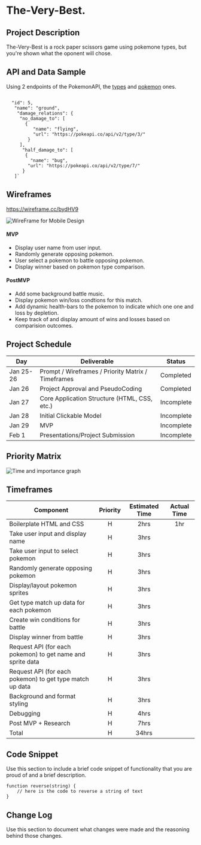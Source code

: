 # The-Very-Best.

## Project Description

The-Very-Best is a rock paper scissors game using pokemone types, but you're shown what the oponent will chose.

## API and Data Sample

Using 2 endpoints of the PokemonAPI, the [types](https://pokeapi.co/docs/v2#types) and [pokemon](https://pokeapi.co/docs/v2#pokemon) ones.
```

  "id": 5,
   "name": "ground",
    "damage_relations": {
     "no_damage_to": [
       {
          "name": "flying",
          "url": "https://pokeapi.co/api/v2/type/3/"
        }
     ],
      "half_damage_to": [
       {
         "name": "bug",
        "url": "https://pokeapi.co/api/v2/type/7/"
      }
   ]`

```
## Wireframes

https://wireframe.cc/bydHV9 

![WireFrame for Mobile Design](https://i.imgur.com/CABXdcO.png)

#### MVP 

- Display user name from user input. 
- Randomly generate opposing pokemon. 
- User select a pokemon to battle opposing pokemon.
- Display winner based on pokemon type comparison.


#### PostMVP  

- Add some background battle music.
- Display pokemon win/loss condtions for this match.
- Add dynamic health-bars to the pokemon to indicate which one one and loss by depletion.
- Keep track of and display amount of wins and losses based on comparision outcomes.

## Project Schedule
|  Day | Deliverable | Status
|---|---| ---|
|Jan 25-26| Prompt / Wireframes / Priority Matrix / Timeframes | Completed
|Jan 26| Project Approval and PseudoCoding | Completed
|Jan 27| Core Application Structure (HTML, CSS, etc.) | Incomplete
|Jan 28| Initial Clickable Model  | Incomplete
|Jan 29| MVP | Incomplete
|Feb 1| Presentations/Project Submission | Incomplete

## Priority Matrix

![Time and importance graph](https://github.com/Rehack65/The-Very-Best/blob/main/priority.png?raw=true)

## Timeframes

| Component | Priority | Estimated Time | Actual Time |
| --- | :---: |  :---: | :---: |
| Boilerplate HTML and CSS | H | 2hrs| 1hr |
| Take user input and display name | H | 3hrs| |
| Take user input to select pokemon | H | 3hrs| |
| Randomly generate opposing pokemon | H | 3hrs| |
| Display/layout pokemon sprites | H | 3hrs| |
| Get type match up data for each pokemon | H | 3hrs| |
| Create win conditions for battle | H | 3hrs| |
| Display winner from battle | H | 3hrs| |
| Request API (for each pokemon) to get name and sprite data | H | 3hrs| |
| Request API (for each pokemon) to get type match up data | H | 3hrs| |
| Background and format styling | H | 3hrs| |
| Debugging | H | 4hrs| |
| Post MVP + Research | H | 7hrs| |
| Total | H | 34hrs| |

## Code Snippet

Use this section to include a brief code snippet of functionality that you are proud of and a brief description.  

```
function reverse(string) {
	// here is the code to reverse a string of text
}
```

## Change Log
 Use this section to document what changes were made and the reasoning behind those changes.  
